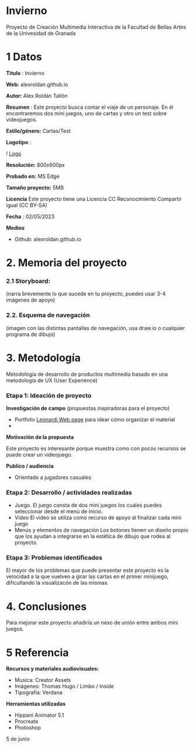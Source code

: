 # Invierno

Proyecto de Creación Multimedia Interactiva de la  Facultad de Bellas Artes de la Univesidad de Granada



# 1 Datos 



**Titulo** : Invierno

**Web:**   alexroldan.github.io

**Autor:**  Alex Roldán Tallón

**Resumen** : Este proyecto busca contar el viaje de un personaje. En él encontraremos dos mini juegos, uno de cartas y otro un test sobre videojuegos.

**Estilo/género:**  Cartas/Test

**Logotipo** : 

! [Logo](https://github.com/AlexRoldanBBAA/alexroldanbbaa.github.io/blob/master/Logo.jpg)


**Resolución:** 800x600px 

**Probado en:**   MS Edge

**Tamaño proyecto:** 5MB 

**Licencia** Este proyecto tiene una Licencia CC Reconocimiento Compartir igual (CC BY-SA)

**Fecha** : 02/05/2023

**Medios** 

- Github: alexroldan.github.io


# 2. Memoria del proyecto 

### 2.1 Storyboard: 



(narra brevemente lo que sucede en tu proyecto, puedes usar 3-4 imágenes de apoyo)



### 2.2. Esquema de navegación 



(imagen con las distintas pantallas de navegación, usa draw.io o cualquier programa de dibujo)







# 3. Metodología

Metodología de desarrollo de productos multimedia basado en una metodología de UX (User Experience)



### Etapa 1: Ideación de proyecto

**Investigación de campo** (propuestas inspiradoras para el proyecto)

- Portfolio [Leonardi Web page](http://www.rleonardi.com/interactive-resume/) para idear cómo organizar el material
- 



**Motivación de la propuesta** 

Este  proyecto es interesante porque  muestra como  con pocos recursos se puede crear un videojuego.



**Publico / audiencia**

- Orientado a   jugadores casuales





### Etapa 2: Desarrollo / actividades realizadas



- Juego. 
El juego consta de dos mini juegos  los cuales puedes seleccionar desde el menú de inicio.
- Video 
El video se utiliza como recurso de apoyo al finalizar cada mini juego
- Menús y elementos de navegación 
Los botones tienen un diseño propio que los ayudan a integrarse en la estética de dibujo que rodea al proyecto.



### Etapa 3: Problemas identificados

El mayor de los problemas que puede presentar este proyecto es la velocidad a la que vuelven a girar las cartas en el primer minijuego, dificultando la visualizacón de las mismas.



# 4. Conclusiones 

Para mejorar este proyecto añadiría un nexo de unión entre ambos mini juegos.







# 5 Referencia 

**Recursos y materiales audiovisuales:**

* Musica:  Creator Assets
* Imágenes:  Thomas Hugo / Limbo / Inside
* Tipografía: Verdana

**Herramientas utilizadas**

- Hippani Animator 5.1
- Procreate
- Photoshop

5 de junio
